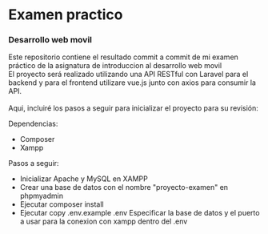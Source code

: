 # Examen practico
### Desarrollo web movil

Este repositorio contiene el resultado commit a commit de mi examen práctico de la asignatura de introduccion al desarrollo web movil<br>
El proyecto será realizado utilizando una API RESTful con Laravel para el backend y para el frontend utilizare vue.js junto con axios para consumir la API. <br>
<br>
Aqui, incluiré los pasos a seguir para inicializar el proyecto para su revisión: <br>

Dependencias:
- Composer
- Xampp

Pasos a seguir:
- Inicializar Apache y MySQL en XAMPP
- Crear una base de datos con el nombre "proyecto-examen" en phpmyadmin
- Ejecutar composer install
- Ejecutar copy .env.example .env
    Especificar la base de datos y el puerto a usar para la conexion con xampp dentro del .env


